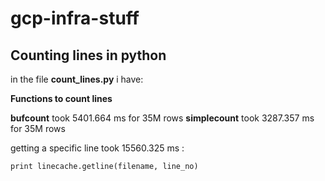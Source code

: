 # gcp-infra-stuff


## Counting lines in python

in the file **count_lines.py** i have:

**Functions to count lines**

**bufcount** took 5401.664 ms for 35M rows
**simplecount** took 3287.357 ms for 35M rows


getting a specific line took 15560.325 ms :
```
print linecache.getline(filename, line_no)
```
